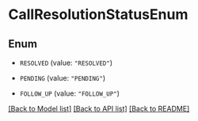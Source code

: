 # CallResolutionStatusEnum

## Enum


* `RESOLVED` (value: `"RESOLVED"`)

* `PENDING` (value: `"PENDING"`)

* `FOLLOW_UP` (value: `"FOLLOW_UP"`)


[[Back to Model list]](../README.md#documentation-for-models) [[Back to API list]](../README.md#documentation-for-api-endpoints) [[Back to README]](../README.md)


